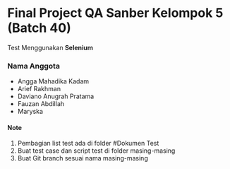 # Final Project QA Sanber Kelompok 5 (Batch 40)

Test Menggunakan **Selenium**

### Nama Anggota

- Angga Mahadika Kadam
- Arief Rakhman
- Daviano Anugrah Pratama
- Fauzan Abdillah
- Maryska

#### Note

1. Pembagian list test ada di folder #Dokumen Test
2. Buat test case dan script test di folder masing-masing
3. Buat Git branch sesuai nama masing-masing
